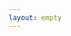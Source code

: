 ```yaml
---
layout: empty
---
```


<meta http-equiv="refresh" content="0; url=/pages/ru/">
<link rel="canonical" href="/pages/ru/" />